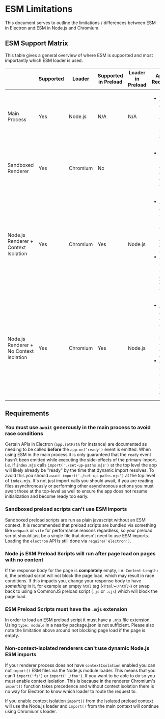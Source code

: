 # ESM Limitations

This document serves to outline the limitations / differences between ESM in Electron and ESM in Node.js and Chromium.

## ESM Support Matrix

This table gives a general overview of where ESM is supported and most importantly which ESM loader is used.

| | Supported | Loader | Supported in Preload | Loader in Preload | Applicable Requirements |
|-|-|-|-|-|-|
| Main Process | Yes | Node.js | N/A | N/A | <ul><li> [You must `await` generously in the main process to avoid race conditions](#you-must-use-await-generously-in-the-main-process-to-avoid-race-conditions) </li></ul> |
| Sandboxed Renderer | Yes | Chromium | No | | <ul><li> [Sandboxed preload scripts can't use ESM imports](#sandboxed-preload-scripts-cant-use-esm-imports) </li></ul> |
| Node.js Renderer + Context Isolation | Yes | Chromium | Yes | Node.js | <ul><li> [Node.js ESM Preload Scripts will run after page load on pages with no content](#nodejs-esm-preload-scripts-will-run-after-page-load-on-pages-with-no-content) </li> <li>[ESM Preload Scripts must have the `.mjs` extension](#esm-preload-scripts-must-have-the-mjs-extension)</li></ul> |
| Node.js Renderer + No Context Isolation | Yes | Chromium | Yes | Node.js | <ul><li> [Non-context-isolated renderers can't use dynamic Node.js ESM imports](#non-context-isolated-renderers-cant-use-dynamic-nodejs-esm-imports) </li> <li>[ESM Preload Scripts must have the `.mjs` extension](#esm-preload-scripts-must-have-the-mjs-extension)</li></ul> |

## Requirements

### You must use `await` generously in the main process to avoid race conditions

Certain APIs in Electron (`app.setPath` for instance) are documented as needing to be called **before** the `app.on('ready')` event is emitted.  When using ESM in the main process it is only guaranteed that the `ready` event hasn't been emitted while executing the side-effects of the primary import.  i.e. if `index.mjs` calls `import('./set-up-paths.mjs')` at the top level the app will likely already be "ready" by the time that dynamic import resolves.  To avoid this you should `await import('./set-up-paths.mjs')` at the top level of `index.mjs`.  It's not just import calls you should await, if you are reading files asynchronously or performing other asynchronous actions you must await those at the top-level as well to ensure the app does not resume initialization and become ready too early.

### Sandboxed preload scripts can't use ESM imports

Sandboxed preload scripts are run as plain javascript without an ESM context.  It is recommended that preload scripts are bundled via something like `webpack` or `vite` for performance reasons regardless, so your preload script should just be a single file that doesn't need to use ESM imports.  Loading the `electron` API is still done via `require('electron')`.

### Node.js ESM Preload Scripts will run after page load on pages with no content

If the response body for the page is **completely** empty, i.e. `Content-Length: 0`, the preload script will not block the page load, which may result in race conditions. If this impacts you, change your response body to have _something_ in it, for example an empty `html` tag (`<html></html>`) or swap back to using a CommonJS preload script (`.js` or `.cjs`) which will block the page load.

### ESM Preload Scripts must have the `.mjs` extension

In order to load an ESM preload script it must have a `.mjs` file extension.  Using `type: module` in a nearby package.json is not sufficient.  Please also note the limitation above around not blocking page load if the page is empty.

### Non-context-isolated renderers can't use dynamic Node.js ESM imports

If your renderer process does not have `contextIsolation` enabled you can not `import()` ESM files via the Node.js module loader.  This means that you can't `import('fs')` or `import('./foo')`.  If you want to be able to do so you must enable context isolation.  This is because in the renderer Chromium's `import()` function takes precedence and without context isolation there is no way for Electron to know which loader to route the request to.

If you enable context isolation `import()` from the isolated preload context will use the Node.js loader and `import()` from the main context will continue using Chromium's loader.
